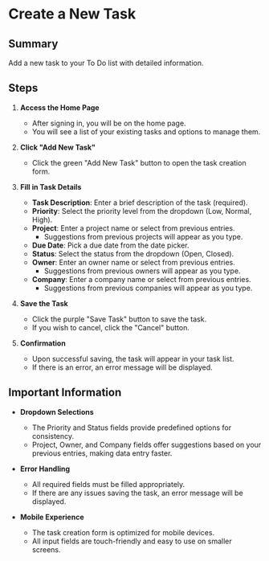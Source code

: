 # Create a New Task

## Summary

Add a new task to your To Do list with detailed information.

## Steps

1. **Access the Home Page**

   - After signing in, you will be on the home page.
   - You will see a list of your existing tasks and options to manage them.

2. **Click "Add New Task"**

   - Click the green "Add New Task" button to open the task creation form.

3. **Fill in Task Details**

   - **Task Description**: Enter a brief description of the task (required).
   - **Priority**: Select the priority level from the dropdown (Low, Normal, High).
   - **Project**: Enter a project name or select from previous entries.
     - Suggestions from previous projects will appear as you type.
   - **Due Date**: Pick a due date from the date picker.
   - **Status**: Select the status from the dropdown (Open, Closed).
   - **Owner**: Enter an owner name or select from previous entries.
     - Suggestions from previous owners will appear as you type.
   - **Company**: Enter a company name or select from previous entries.
     - Suggestions from previous companies will appear as you type.

4. **Save the Task**

   - Click the purple "Save Task" button to save the task.
   - If you wish to cancel, click the "Cancel" button.

5. **Confirmation**

   - Upon successful saving, the task will appear in your task list.
   - If there is an error, an error message will be displayed.

## Important Information

- **Dropdown Selections**

  - The Priority and Status fields provide predefined options for consistency.
  - Project, Owner, and Company fields offer suggestions based on your previous entries, making data entry faster.

- **Error Handling**

  - All required fields must be filled appropriately.
  - If there are any issues saving the task, an error message will be displayed.

- **Mobile Experience**

  - The task creation form is optimized for mobile devices.
  - All input fields are touch-friendly and easy to use on smaller screens.